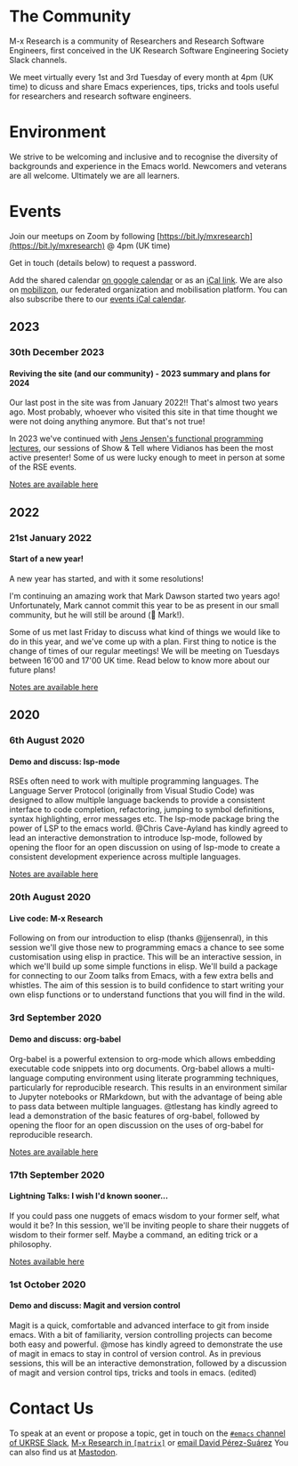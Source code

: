 # The Community

M-x Research is a community of Researchers and Research Software Engineers, first conceived in the UK Research Software Engineering Society Slack channels.

We meet virtually every 1st and 3rd Tuesday of every month at 4pm (UK time) to dicuss and share Emacs experiences, tips, tricks and tools useful for researchers and research software engineers.

# Environment

We strive to be welcoming and inclusive and to recognise the diversity of backgrounds and experience in the Emacs world. Newcomers and veterans are all welcome. Ultimately we are all learners.

# Events

Join our meetups on Zoom by following
[https://bit.ly/mxresearch](https://bit.ly/mxresearch)
@ 4pm (UK time)

Get in touch (details below) to request a password.

Add the shared calendar [on google calendar](https://calendar.google.com/calendar?cid=bzB0aWFkbGpwNWRxN2xrYjUxbW52bnJoMDRAZ3JvdXAuY2FsZW5kYXIuZ29vZ2xlLmNvbQ) or as an [iCal link](https://calendar.google.com/calendar/ical/o0tiadljp5dq7lkb51mnvnrh04%40group.calendar.google.com/public/basic.ics). We are also on [mobilizon](https://mobilizon.fr/@m_x_research), our federated organization and mobilisation platform. You can also subscribe there to our [events iCal calendar](https://mobilizon.fr/@m_x_research/feed/ics).

## 2023
### 30th December 2023
#### Reviving the site (and our community) - 2023 summary and plans for 2024

Our last post in the site was from January 2022!! That's almost two years ago.
Most probably, whoever who visited this site in that time thought we were not
doing anything anymore. But that's not true!

In 2023 we've continued with [Jens Jensen's functional programming
lectures](https://www.youtube.com/playlist?list=PLcMjpsudwvnG0ePHdNqRmIwKVNWCTdSE9),
our sessions of Show & Tell where Vidianos has been the most active presenter!
Some of us were lucky enough to meet in person at some of the RSE events. 

[Notes are available here](2023/12/30/reviving-site.html)

## 2022
### 21st January 2022
#### Start of a new year!

A new year has started, and with it some resolutions! 

I'm continuing an amazing work that Mark Dawson started two years ago! Unfortunately, Mark cannot commit this year to be as present in our small community, but he will still be around (👋 Mark!).

Some of us met last Friday to discuss what kind of things we would like to do in this year, and we've come up with a plan. First thing to notice is the change of times of our regular meetings! We will be meeting on Tuesdays between 16'00 and 17'00 UK time. Read below to know more about our future plans!

[Notes are available here](2022/01/21/a-new-year.html)

## 2020
### 6th August 2020
#### Demo and discuss: lsp-mode
RSEs often need to work with multiple programming languages. The Language Server Protocol (originally from Visual Studio Code) was designed to allow multiple language backends to provide a consistent interface to code completion, refactoring, jumping to symbol definitions, syntax highlighting, error messages etc. The lsp-mode package bring the power of LSP to the emacs world. @Chris Cave-Ayland has kindly agreed to lead an interactive demonstration to introduce lsp-mode, followed by opening the floor for an open discussion on using of lsp-mode to create a consistent development experience across multiple languages.

[Notes are available here](2020/08/06/lsp-mode.html)

### 20th August 2020
#### Live code: M-x Research
Following on from our introduction to elisp (thanks @jjensenral), in this session we'll give those new to programming emacs a chance to see some customisation using elisp in practice. This will be an interactive session, in which we'll build up some simple functions in elisp. We'll build a package for connecting to our Zoom talks from Emacs, with a few extra bells and whistles. The aim of this session is to build confidence to start writing your own elisp functions or to understand functions that you will find in the wild.
### 3rd September 2020
#### Demo and discuss: org-babel
Org-babel is a powerful extension to org-mode which allows embedding executable code snippets into org documents. Org-babel allows a multi-language computing environment using literate programming techniques, particularly for reproducible research. This results in an environment similar to Jupyter notebooks or RMarkdown, but with the advantage of being able to pass data between multiple languages. @tlestang has kindly agreed to lead a demonstration of the basic features of org-babel, followed by opening the floor for an open discussion on the uses of org-babel for reproducible research.

[Notes are available here](2020/09/03/org-babel.html)

### 17th September 2020
#### Lightning Talks: I wish I'd known sooner...
If you could pass one nuggets of emacs wisdom to your former self, what would it be? In this session, we'll be inviting people to share their nuggets of wisdom to their former self. Maybe a command, an editing trick or a philosophy.

[Notes available here](2020/09/17/wish-I-had-known.html)

### 1st October 2020
#### Demo and discuss: Magit and version control
Magit is a quick, comfortable and advanced interface to git from inside emacs. With a bit of familiarity, version controlling projects can become both easy and powerful. @mose has kindly agreed to demonstrate the use of magit in emacs to stay in control of version control. As in previous sessions, this will be an interactive demonstration, followed by a discussion of magit and version control tips, tricks and tools in emacs. (edited)


# Contact Us

To speak at an event or propose a topic, get in touch on the [`#emacs` channel of UKRSE Slack](https://ukrse.slack.com/archives/CDBHZCDQE), [M-x Research in `[matrix]`](https://matrix.to/#/!XtQVoULbGAnRWuwmtc:petrichor.me?via=matrix.org&via=integrations.ems.host&via=envs.net) or [email David Pérez-Suárez](mailto:d.perez-suarez@ucl.ac.uk)
You can also find us at <a rel="me" href="https://emacs.ch/@Mx_Research">Mastodon</a>.
